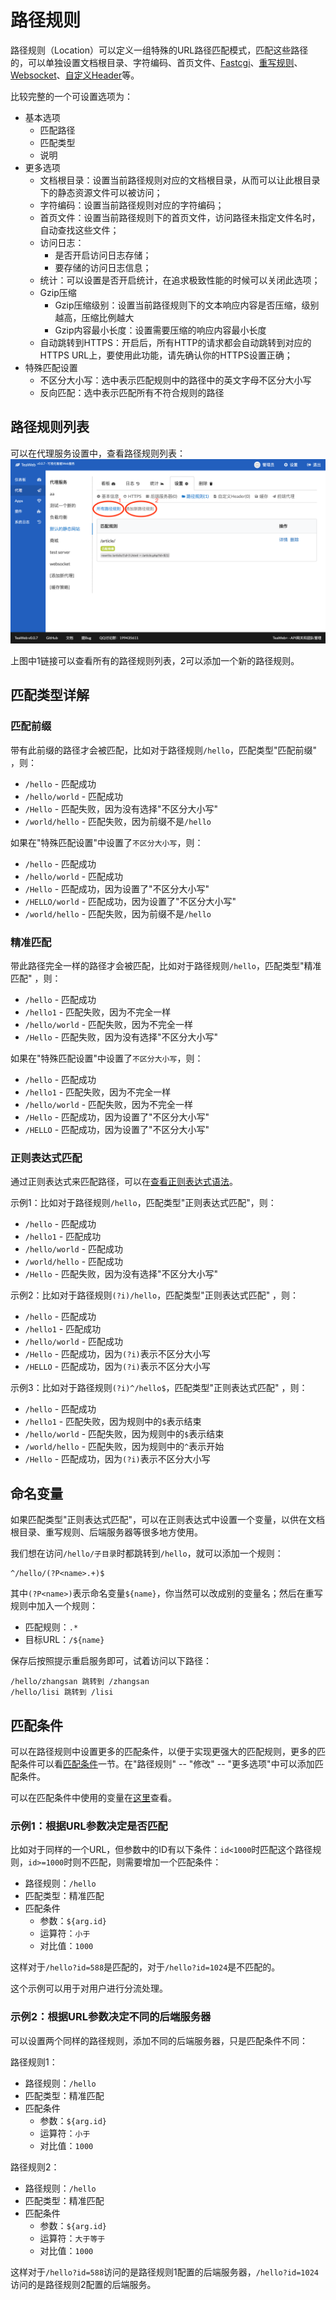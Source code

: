 # 路径规则
路径规则（Location）可以定义一组特殊的URL路径匹配模式，匹配这些路径的，可以单独设置文档根目录、字符编码、首页文件、[Fastcgi](Fastcgi.md)、[重写规则](Rewrite.md)、[Websocket](Websocket.md)、[自定义Header](Header.md)等。

比较完整的一个可设置选项为：
* 基本选项
   * 匹配路径
   * 匹配类型
   * 说明
* 更多选项
   * 文档根目录：设置当前路径规则对应的文档根目录，从而可以让此根目录下的静态资源文件可以被访问；
   * 字符编码：设置当前路径规则对应的字符编码；
   * 首页文件：设置当前路径规则下的首页文件，访问路径未指定文件名时，自动查找这些文件；
   * 访问日志：
      * 是否开启访问日志存储；
      * 要存储的访问日志信息；
   * 统计：可以设置是否开启统计，在追求极致性能的时候可以关闭此选项；
   * Gzip压缩
       * Gzip压缩级别：设置当前路径规则下的文本响应内容是否压缩，级别越高，压缩比例越大
       * Gzip内容最小长度：设置需要压缩的响应内容最小长度
   * 自动跳转到HTTPS：开启后，所有HTTP的请求都会自动跳转到对应的HTTPS URL上，要使用此功能，请先确认你的HTTPS设置正确；
* 特殊匹配设置
   * 不区分大小写：选中表示匹配规则中的路径中的英文字母不区分大小写
   * 反向匹配：选中表示匹配所有不符合规则的路径   

## 路径规则列表
可以在代理服务设置中，查看路径规则列表：
![location.png](location.png)

上图中1链接可以查看所有的路径规则列表，2可以添加一个新的路径规则。

## 匹配类型详解
### 匹配前缀
带有此前缀的路径才会被匹配，比如对于路径规则`/hello`，匹配类型"匹配前缀" ，则：
* `/hello` - 匹配成功
* `/hello/world` - 匹配成功
* `/Hello` - 匹配失败，因为没有选择"不区分大小写"
* `/world/hello` - 匹配失败，因为前缀不是`/hello`
   
如果在"特殊匹配设置"中设置了`不区分大小写`，则：
* `/hello` - 匹配成功
* `/hello/world` - 匹配成功
* `/Hello` - 匹配成功，因为设置了"不区分大小写"
* `/HELLO/world` - 匹配成功，因为设置了"不区分大小写"
* `/world/hello` - 匹配失败，因为前缀不是`/hello`

### 精准匹配
带此路径完全一样的路径才会被匹配，比如对于路径规则`/hello`，匹配类型"精准匹配" ，则：
* `/hello` - 匹配成功
* `/hello1` - 匹配失败，因为不完全一样
* `/hello/world` - 匹配失败，因为不完全一样
* `/Hello` - 匹配失败，因为没有选择"不区分大小写"

如果在"特殊匹配设置"中设置了`不区分大小写`，则：
* `/hello` - 匹配成功
* `/hello1` - 匹配失败，因为不完全一样
* `/hello/world` - 匹配失败，因为不完全一样
* `/Hello` - 匹配成功，因为设置了"不区分大小写"
* `/HELLO` - 匹配成功，因为设置了"不区分大小写" 

### 正则表达式匹配
通过正则表达式来匹配路径，可以在[查看正则表达式语法](../regexp/Regexp.md)。

示例1：比如对于路径规则`/hello`，匹配类型"正则表达式匹配"，则：
* `/hello` - 匹配成功
* `/hello1` - 匹配成功
* `/hello/world` - 匹配成功
* `/world/hello` - 匹配成功
* `/Hello` - 匹配失败，因为没有选择"不区分大小写"

示例2：比如对于路径规则`(?i)/hello`，匹配类型"正则表达式匹配" ，则：
* `/hello` - 匹配成功
* `/hello1` - 匹配成功
* `/hello/world` - 匹配成功
* `/Hello` - 匹配成功，因为`(?i)`表示不区分大小写
* `/HELLO` - 匹配成功，因为`(?i)`表示不区分大小写

示例3：比如对于路径规则`(?i)^/hello$`，匹配类型"正则表达式匹配" ，则：
* `/hello` - 匹配成功
* `/hello1` - 匹配失败，因为规则中的`$`表示结束
* `/hello/world` - 匹配失败，因为规则中的`$`表示结束
* `/world/hello` - 匹配失败，因为规则中的`^`表示开始
* `/Hello` - 匹配成功，因为`(?i)`表示不区分大小写

## 命名变量
如果匹配类型"正则表达式匹配"，可以在正则表达式中设置一个变量，以供在文档根目录、重写规则、后端服务器等很多地方使用。

我们想在访问`/hello/子目录`时都跳转到`/hello`，就可以添加一个规则：
~~~
^/hello/(?P<name>.+)$
~~~
其中`(?P<name>)`表示命名变量`${name}`，你当然可以改成别的变量名；然后在重写规则中加入一个规则：
* 匹配规则：`.*`
* 目标URL：`/${name}`

保存后按照提示重启服务即可，试着访问以下路径：
~~~
/hello/zhangsan 跳转到 /zhangsan
/hello/lisi 跳转到 /lisi
~~~

## 匹配条件
可以在路径规则中设置更多的匹配条件，以便于实现更强大的匹配规则，更多的匹配条件可以看[匹配条件](RequestCond.md)一节。在"路径规则" -- "修改" -- "更多选项"中可以添加匹配条件。

可以在匹配条件中使用的变量在[这里](http://teaos.cn/doc/proxy/Variables.md#%E8%AF%B7%E6%B1%82%E7%9B%B8%E5%85%B3%E5%8F%98%E9%87%8F)查看。

### 示例1：根据URL参数决定是否匹配
比如对于同样的一个URL，但参数中的ID有以下条件：`id<1000`时匹配这个路径规则，`id>=1000`时则不匹配，则需要增加一个匹配条件：
* 路径规则：`/hello` 
* 匹配类型：精准匹配
* 匹配条件
  * 参数：`${arg.id}`
  * 运算符：`小于`
  * 对比值：`1000`

这样对于`/hello?id=588`是匹配的，对于`/hello?id=1024`是不匹配的。

这个示例可以用于对用户进行分流处理。

### 示例2：根据URL参数决定不同的后端服务器
可以设置两个同样的路径规则，添加不同的后端服务器，只是匹配条件不同：

路径规则1：
* 路径规则：`/hello` 
* 匹配类型：精准匹配
* 匹配条件
  * 参数：`${arg.id}`
  * 运算符：`小于`
  * 对比值：`1000`
  
路径规则2：  
* 路径规则：`/hello` 
* 匹配类型：精准匹配
* 匹配条件
  * 参数：`${arg.id}`
  * 运算符：`大于等于`
  * 对比值：`1000`
  
这样对于`/hello?id=588`访问的是路径规则1配置的后端服务器，`/hello?id=1024`访问的是路径规则2配置的后端服务。  
    